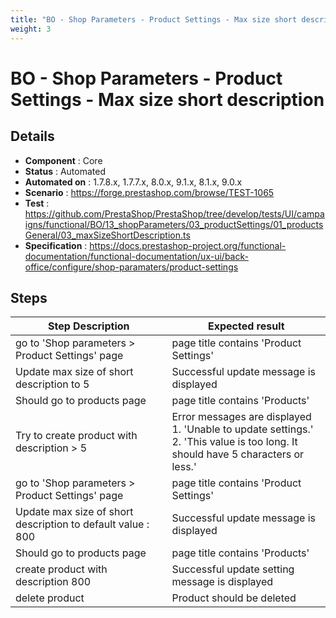 ```yaml
---
title: "BO - Shop Parameters - Product Settings - Max size short description"
weight: 3
---
```


# BO - Shop Parameters - Product Settings - Max size short description
## Details
* **Component** : Core
* **Status** : Automated
* **Automated on** : 1.7.8.x, 1.7.7.x, 8.0.x, 9.1.x, 8.1.x, 9.0.x
* **Scenario** : https://forge.prestashop.com/browse/TEST-1065
* **Test** : https://github.com/PrestaShop/PrestaShop/tree/develop/tests/UI/campaigns/functional/BO/13_shopParameters/03_productSettings/01_productsGeneral/03_maxSizeShortDescription.ts
* **Specification** : https://docs.prestashop-project.org/functional-documentation/functional-documentation/ux-ui/back-office/configure/shop-paramaters/product-settings

## Steps
| Step Description | Expected result |
| ----- | ----- |
| go to 'Shop parameters > Product Settings' page | page title contains 'Product Settings' |
| Update max size of short description to 5 | Successful update message is displayed |
| Should go to products page | page title contains 'Products' |
| Try to create product with description > 5 | Error messages are displayed<br>1. 'Unable to update settings.'<br>2. 'This value is too long. It should have 5 characters or less.' |
| go to 'Shop parameters > Product Settings' page | page title contains 'Product Settings' |
| Update max size of short description to default value : 800 | Successful update message is displayed |
| Should go to products page | page title contains 'Products' |
| create product with description 800 | Successful update setting message is displayed |
| delete product | Product should be deleted |
